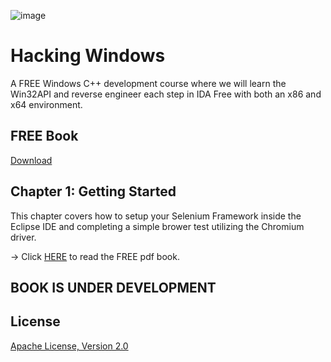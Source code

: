 ![image](https://github.com/mytechnotalent/Hacking-Windows/blob/main/Hacking%20Windows.png?raw=true)

# Hacking Windows
A FREE Windows C++ development course where we will learn the Win32API and reverse engineer each step in IDA Free with both an x86 and x64 environment.

## FREE Book
[Download]()

## Chapter 1: Getting Started
This chapter covers how to setup your Selenium Framework inside the Eclipse IDE and completing a simple brower test utilizing the Chromium driver.

-> Click [HERE](https://github.com/mytechnotalent/Selenium-For-Everyone/blob/main/Selenium_For_Everyone_1r1.pdf) to read the FREE pdf book.

## BOOK IS UNDER DEVELOPMENT

## License
[Apache License, Version 2.0](https://www.apache.org/licenses/LICENSE-2.0)
